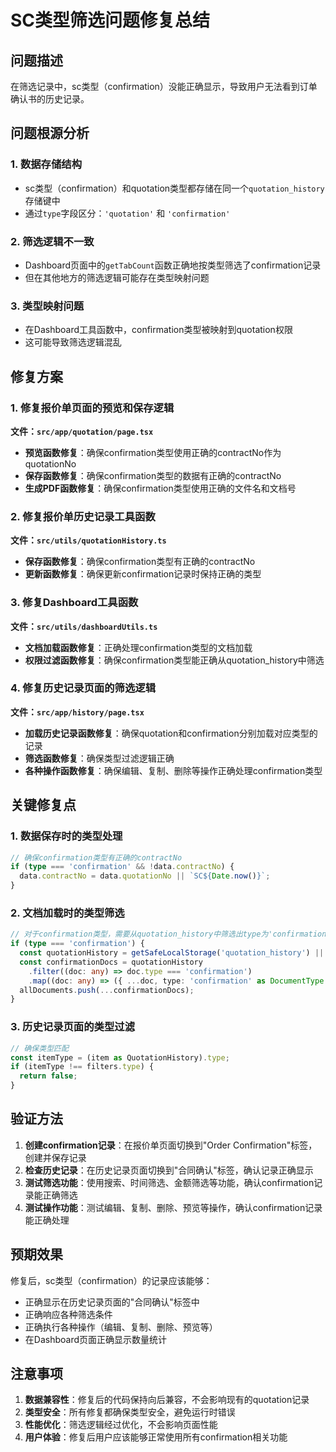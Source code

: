 # SC类型筛选问题修复总结

## 问题描述
在筛选记录中，sc类型（confirmation）没能正确显示，导致用户无法看到订单确认书的历史记录。

## 问题根源分析

### 1. 数据存储结构
- sc类型（confirmation）和quotation类型都存储在同一个`quotation_history`存储键中
- 通过`type`字段区分：`'quotation'` 和 `'confirmation'`

### 2. 筛选逻辑不一致
- Dashboard页面中的`getTabCount`函数正确地按类型筛选了confirmation记录
- 但在其他地方的筛选逻辑可能存在类型映射问题

### 3. 类型映射问题
- 在Dashboard工具函数中，confirmation类型被映射到quotation权限
- 这可能导致筛选逻辑混乱

## 修复方案

### 1. 修复报价单页面的预览和保存逻辑

**文件：`src/app/quotation/page.tsx`**

- **预览函数修复**：确保confirmation类型使用正确的contractNo作为quotationNo
- **保存函数修复**：确保confirmation类型的数据有正确的contractNo
- **生成PDF函数修复**：确保confirmation类型使用正确的文件名和文档号

### 2. 修复报价单历史记录工具函数

**文件：`src/utils/quotationHistory.ts`**

- **保存函数修复**：确保confirmation类型有正确的contractNo
- **更新函数修复**：确保更新confirmation记录时保持正确的类型

### 3. 修复Dashboard工具函数

**文件：`src/utils/dashboardUtils.ts`**

- **文档加载函数修复**：正确处理confirmation类型的文档加载
- **权限过滤函数修复**：确保confirmation类型能正确从quotation_history中筛选

### 4. 修复历史记录页面的筛选逻辑

**文件：`src/app/history/page.tsx`**

- **加载历史记录函数修复**：确保quotation和confirmation分别加载对应类型的记录
- **筛选函数修复**：确保类型过滤逻辑正确
- **各种操作函数修复**：确保编辑、复制、删除等操作正确处理confirmation类型

## 关键修复点

### 1. 数据保存时的类型处理
```typescript
// 确保confirmation类型有正确的contractNo
if (type === 'confirmation' && !data.contractNo) {
  data.contractNo = data.quotationNo || `SC${Date.now()}`;
}
```

### 2. 文档加载时的类型筛选
```typescript
// 对于confirmation类型，需要从quotation_history中筛选出type为'confirmation'的记录
if (type === 'confirmation') {
  const quotationHistory = getSafeLocalStorage('quotation_history') || [];
  const confirmationDocs = quotationHistory
    .filter((doc: any) => doc.type === 'confirmation')
    .map((doc: any) => ({ ...doc, type: 'confirmation' as DocumentType }));
  allDocuments.push(...confirmationDocs);
}
```

### 3. 历史记录页面的类型过滤
```typescript
// 确保类型匹配
const itemType = (item as QuotationHistory).type;
if (itemType !== filters.type) {
  return false;
}
```

## 验证方法

1. **创建confirmation记录**：在报价单页面切换到"Order Confirmation"标签，创建并保存记录
2. **检查历史记录**：在历史记录页面切换到"合同确认"标签，确认记录正确显示
3. **测试筛选功能**：使用搜索、时间筛选、金额筛选等功能，确认confirmation记录能正确筛选
4. **测试操作功能**：测试编辑、复制、删除、预览等操作，确认confirmation记录能正确处理

## 预期效果

修复后，sc类型（confirmation）的记录应该能够：
- 正确显示在历史记录页面的"合同确认"标签中
- 正确响应各种筛选条件
- 正确执行各种操作（编辑、复制、删除、预览等）
- 在Dashboard页面正确显示数量统计

## 注意事项

1. **数据兼容性**：修复后的代码保持向后兼容，不会影响现有的quotation记录
2. **类型安全**：所有修复都确保类型安全，避免运行时错误
3. **性能优化**：筛选逻辑经过优化，不会影响页面性能
4. **用户体验**：修复后用户应该能够正常使用所有confirmation相关功能
